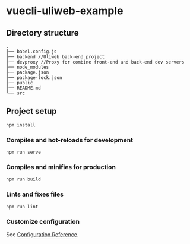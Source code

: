 # vuecli-uliweb-example

## Directory structure

```
.
├── babel.config.js
├── backend //Uliweb back-end project
├── devproxy //Proxy for combine front-end and back-end dev servers
├── node_modules
├── package.json
├── package-lock.json
├── public
├── README.md
└── src
```



## Project setup

```
npm install
```

### Compiles and hot-reloads for development
```
npm run serve
```

### Compiles and minifies for production
```
npm run build
```

### Lints and fixes files
```
npm run lint
```

### Customize configuration
See [Configuration Reference](https://cli.vuejs.org/config/).
